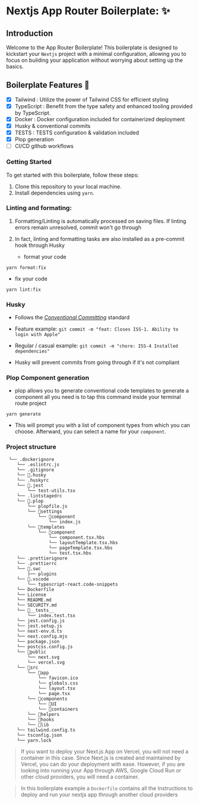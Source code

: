 # Nextjs App Router Boilerplate: ✨

## Introduction

Welcome to the App Router Boilerplate! This boilerplate is designed to kickstart your `Nextjs` project with a minimal configuration, allowing you to focus on building your application without worrying about setting up the basics.

## Boilerplate Features 👀

- [x] Tailwind : Utilize the power of Tailwind CSS for efficient styling
- [x] TypeScript : Benefit from the type safety and enhanced tooling provided by TypeScript.
- [x] Docker : Docker configuration included for containerized deployment
- [x] Husky & conventional commits
- [x] TESTS : TESTS configuration & validation included
- [x] Plop generation
- [ ] CI/CD github workflows

### Getting Started

To get started with this boilerplate, follow these steps:

1. Clone this repository to your local machine.
2. Install dependencies using `yarn`.

### Linting and formating:

1. Formatting/Linting is automatically processed on saving files. If linting errors remain unresolved, commit won't go through
2. In fact, linting and formatting tasks are also installed as a pre-commit hook through Husky

   - format your code

```shell
yarn format:fix
```

- fix your code

```shell
yarn lint:fix
```

### Husky

- Follows the [_Conventional Committing_](https://www.conventionalcommits.org/en/v1.0.0/) standard

- Feature example: `git commit -m "feat: Closes ISS-1. Ability to login with Apple"`
- Regular / casual example: `git commit -m "chore: ISS-4 Installed dependencies"`
- Husky will prevent commits from going through if it's not compliant

### Plop Component generation

- plop allows you to generate conventional code templates
  to generate a component all you need is to tap this command inside your terminal route project

```shell
yarn generate
```

- This will prompt you with a list of component types from which you can choose. Afterward, you can select a name for your `component`.

### Project structure

```
 └── .dockerignore
    └── .eslintrc.js
    └── .gitignore
    └── 📁.husky
    └── .huskyrc
    └── 📁.jest
        └── test-utils.tsx
    └── .lintstagedrc
    └── 📁.plop
        └── plopfile.js
        └── 📁settings
            └── 📁component
                └── index.js
        └── 📁templates
            └── 📁component
                └── component.tsx.hbs
                └── layoutTemplate.tsx.hbs
                └── pageTemplate.tsx.hbs
                └── test.tsx.hbs
    └── .prettierignore
    └── .prettierrc
    └── 📁.swc
        ├── plugins
    └── 📁.vscode
        └── typescript-react.code-snippets
    └── Dockerfile
    └── License
    └── README.md
    └── SECURITY.md
    └── 📁__tests__
        └── index.test.tsx
    └── jest.config.js
    └── jest.setup.js
    └── next-env.d.ts
    └── next.config.mjs
    └── package.json
    └── postcss.config.js
    └── 📁public
        └── next.svg
        └── vercel.svg
    └── 📁src
        └── 📁app
            └── favicon.ico
            └── globals.css
            └── layout.tsx
            └── page.tsx
        └── 📁components
            └── 📁UI
            └── 📁containers
        └── 📁helpers
        └── 📁hooks
        └── 📁lib
    └── tailwind.config.ts
    └── tsconfig.json
    └── yarn.lock
```

> If you want to deploy your Next.js App on Vercel, you will not need a container in this case. Since Next.js is created and maintained by Vercel, you can do your deployment with ease. However, if you are looking into running your App through AWS, Google Cloud Run or other cloud providers, you will need a container.

> In this boilerplate example a `Dockerfile` contains all the Instructions to deploy and run your nextjs app through another cloud providers

